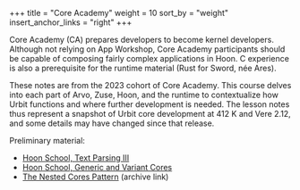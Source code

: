 +++
title = "Core Academy"
weight = 10
sort_by = "weight"
insert_anchor_links = "right"
+++

Core Academy (CA) prepares developers to become kernel developers.  Although not relying on App Workshop, Core Academy participants should be capable of composing fairly complex applications in Hoon.  C experience is also a prerequisite for the runtime material (Rust for Sword, née Ares).

These notes are from the 2023 cohort of Core Academy.  This course delves into each part of Arvo, Zuse, Hoon, and the runtime to contextualize how Urbit functions and where further development is needed.  The lesson notes thus represent a snapshot of Urbit core development at 412 K and Vere 2.12, and some details may have changed since that release.

Preliminary material:

- [Hoon School, Text Parsing III](/courses/hoon-school/Q2-parsing)
- [Hoon School, Generic and Variant Cores](/courses/hoon-school/R-metals)
- [The Nested Cores Pattern](https://developers.urbit.org/blog/nested-core-pattern) (archive link)
